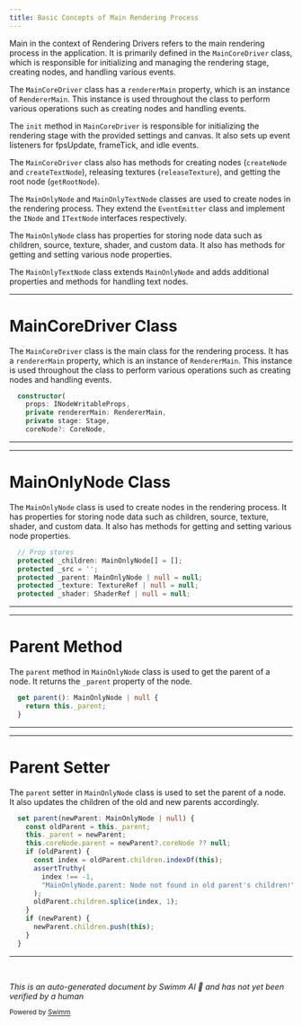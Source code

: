 ```yaml
---
title: Basic Concepts of Main Rendering Process
---
```

Main in the context of Rendering Drivers refers to the main rendering process in the application. It is primarily defined in the `MainCoreDriver` class, which is responsible for initializing and managing the rendering stage, creating nodes, and handling various events.

The `MainCoreDriver` class has a `rendererMain` property, which is an instance of `RendererMain`. This instance is used throughout the class to perform various operations such as creating nodes and handling events.

The `init` method in `MainCoreDriver` is responsible for initializing the rendering stage with the provided settings and canvas. It also sets up event listeners for fpsUpdate, frameTick, and idle events.

The `MainCoreDriver` class also has methods for creating nodes (`createNode` and `createTextNode`), releasing textures (`releaseTexture`), and getting the root node (`getRootNode`).

The `MainOnlyNode` and `MainOnlyTextNode` classes are used to create nodes in the rendering process. They extend the `EventEmitter` class and implement the `INode` and `ITextNode` interfaces respectively.

The `MainOnlyNode` class has properties for storing node data such as children, source, texture, shader, and custom data. It also has methods for getting and setting various node properties.

The `MainOnlyTextNode` class extends `MainOnlyNode` and adds additional properties and methods for handling text nodes.

<SwmSnippet path="/src/render-drivers/main/MainOnlyNode.ts" line="64">

---

# MainCoreDriver Class

The `MainCoreDriver` class is the main class for the rendering process. It has a `rendererMain` property, which is an instance of `RendererMain`. This instance is used throughout the class to perform various operations such as creating nodes and handling events.

```typescript
  constructor(
    props: INodeWritableProps,
    private rendererMain: RendererMain,
    private stage: Stage,
    coreNode?: CoreNode,
```

---

</SwmSnippet>

<SwmSnippet path="/src/render-drivers/main/MainOnlyNode.ts" line="56">

---

# MainOnlyNode Class

The `MainOnlyNode` class is used to create nodes in the rendering process. It has properties for storing node data such as children, source, texture, shader, and custom data. It also has methods for getting and setting various node properties.

```typescript
  // Prop stores
  protected _children: MainOnlyNode[] = [];
  protected _src = '';
  protected _parent: MainOnlyNode | null = null;
  protected _texture: TextureRef | null = null;
  protected _shader: ShaderRef | null = null;
```

---

</SwmSnippet>

<SwmSnippet path="/src/render-drivers/main/MainOnlyNode.ts" line="365">

---

# Parent Method

The `parent` method in `MainOnlyNode` class is used to get the parent of a node. It returns the `_parent` property of the node.

```typescript
  get parent(): MainOnlyNode | null {
    return this._parent;
  }
```

---

</SwmSnippet>

<SwmSnippet path="/src/render-drivers/main/MainOnlyNode.ts" line="369">

---

# Parent Setter

The `parent` setter in `MainOnlyNode` class is used to set the parent of a node. It also updates the children of the old and new parents accordingly.

```typescript
  set parent(newParent: MainOnlyNode | null) {
    const oldParent = this._parent;
    this._parent = newParent;
    this.coreNode.parent = newParent?.coreNode ?? null;
    if (oldParent) {
      const index = oldParent.children.indexOf(this);
      assertTruthy(
        index !== -1,
        "MainOnlyNode.parent: Node not found in old parent's children!",
      );
      oldParent.children.splice(index, 1);
    }
    if (newParent) {
      newParent.children.push(this);
    }
  }
```

---

</SwmSnippet>

&nbsp;

*This is an auto-generated document by Swimm AI 🌊 and has not yet been verified by a human*

<SwmMeta version="3.0.0" repo-id="Z2l0aHViJTNBJTNBcmVuZGVyZXIlM0ElM0FTd2ltbS1EZW1v" repo-name="renderer" doc-type="overview"><sup>Powered by [Swimm](/)</sup></SwmMeta>
